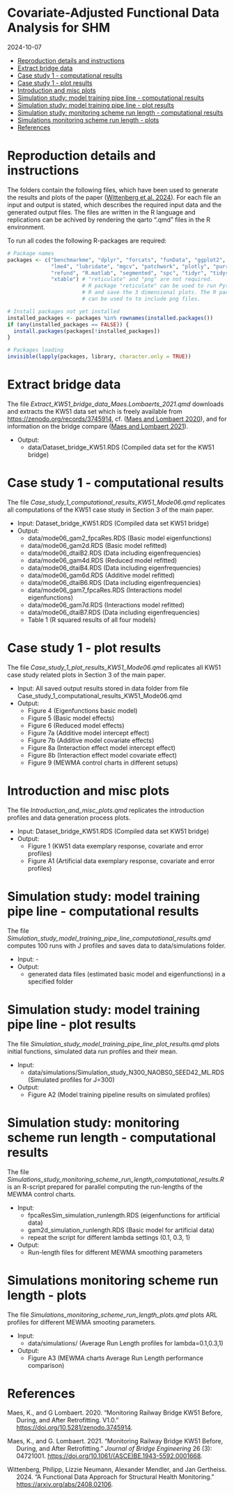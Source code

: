 # Covariate-Adjusted Functional Data Analysis for SHM

2024-10-07

- [Reproduction details and
  instructions](#reproduction-details-and-instructions)
- [Extract bridge data](#extract-bridge-data)
- [Case study 1 - computational
  results](#case-study-1---computational-results)
- [Case study 1 - plot results](#case-study-1---plot-results)
- [Introduction and misc plots](#introduction-and-misc-plots)
- [Simulation study: model training pipe line - computational
  results](#simulation-study-model-training-pipe-line---computational-results)
- [Simulation study: model training pipe line - plot
  results](#simulation-study-model-training-pipe-line---plot-results)
- [Simulation study: monitoring scheme run length - computational
  results](#simulation-study-monitoring-scheme-run-length---computational-results)
- [Simulations monitoring scheme run length -
  plots](#simulations-monitoring-scheme-run-length---plots)
- [References](#references)

# Reproduction details and instructions

The folders contain the following files, which have been used to
generate the results and plots of the paper ([Wittenberg et al.
2024](#ref-Wittenberg.etal_2024)). For each file an input and output is
stated, which describes the required input data and the generated output
files. The files are written in the R language and replications can be
achived by rendering the qarto “.qmd” files in the R environment.

To run all codes the following R-packages are required:

``` r
# Package names
packages <- c("benchmarkme", "dplyr", "forcats", "funData", "ggplot2", "gratia", 
              "lme4", "lubridate", "mgcv", "patchwork", "plotly", "purrr", 
              "refund", "R.matlab", "segmented", "spc", "tidyr", "tidyselect", 
              "xtable") # "reticulate" and "png" are not required.
                        # R package "reticulate" can be used to run Python code in 
                        # R and save the 3 dimensional plots. The R package "png"
                        # can be used to to include png files.          

# Install packages not yet installed
installed_packages <- packages %in% rownames(installed.packages())
if (any(installed_packages == FALSE)) {
  install.packages(packages[!installed_packages])
}

# Packages loading
invisible(lapply(packages, library, character.only = TRUE))
```

# Extract bridge data

The file *Extract_KW51_bridge_data_Maes.Lombaerts_2021.qmd* downloads
and extracts the KW51 data set which is freely available from
https://zenodo.org/records/3745914, cf. ([Maes and Lombaert
2020](#ref-Maes.Lombaert_2020)), and for information on the bridge
compare ([Maes and Lombaert 2021](#ref-Maes.Lombaert_2021)).

- Output:
  - data/Dataset_bridge_KW51.RDS (Compiled data set for the KW51 bridge)

# Case study 1 - computational results

The file *Case_study_1_computational_results_KW51_Mode06.qmd* replicates
all computations of the KW51 case study in Section 3 of the main paper.

- Input: Dataset_bridge_KW51.RDS (Compiled data set KW51 bridge)
- Output:
  - data/mode06_gam2_fpcaRes.RDS (Basic model eigenfunctions)
  - data/mode06_gam2d.RDS (Basic model refitted)
  - data/mode06_dtaiB2.RDS (Data including eigenfrequencies)
  - data/mode06_gam4d.RDS (Reduced model refitted)
  - data/mode06_dtaiB4.RDS (Data including eigenfrequencies)
  - data/mode06_gam6d.RDS (Additive model refitted)
  - data/mode06_dtaiB6.RDS (Data including eigenfrequencies)
  - data/mode06_gam7_fpcaRes.RDS (Interactions model eigenfunctions)
  - data/mode06_gam7d.RDS (Interactions model refitted)
  - data/mode06_dtaiB7.RDS (Data including eigenfrequencies)
  - Table 1 (R squared results of all four models)

# Case study 1 - plot results

The file *Case_study_1_plot_results_KW51_Mode06.qmd* replicates all KW51
case study related plots in Section 3 of the main paper.

- Input: All saved output results stored in data folder from file
  Case_study_1_computational_results_KW51_Mode06.qmd
- Output:
  - Figure 4 (Eigenfunctions basic model)
  - Figure 5 (Basic model effects)
  - Figure 6 (Reduced model effects)
  - Figure 7a (Additive model intercept effect)
  - Figure 7b (Additive model covariate effects)
  - Figure 8a (Interaction effect model intercept effect)
  - Figure 8b (Interaction effect model covariate effect)
  - Figure 9 (MEWMA control charts in different setups)

# Introduction and misc plots

The file *Introduction_and_misc_plots.qmd* replicates the introduction
profiles and data generation process plots.

- Input: Dataset_bridge_KW51.RDS (Compiled data set KW51 bridge)
- Output:
  - Figure 1 (KW51 data exemplary response, covariate and error
    profiles)
  - Figure A1 (Artificial data exemplary response, covariate and error
    profiles)

# Simulation study: model training pipe line - computational results

The file
*Simulation_study_model_training_pipe_line_computational_results.qmd*
computes 100 runs with J profiles and saves data to data/simulations
folder.

- Input: -
- Output:
  - generated data files (estimated basic model and eigenfunctions) in a
    specified folder

# Simulation study: model training pipe line - plot results

The file *Simulation_study_model_training_pipe_line_plot_results.qmd*
plots initial functions, simulated data run profiles and their mean.

- Input:
  - data/simulations/Simulation_study_N300_NAOBS0_SEED42_ML.RDS
    (Simulated profiles for J=300)
- Output:
  - Figure A2 (Model training pipeline results on simulated profiles)

# Simulation study: monitoring scheme run length - computational results

The file
*Simulations_study_monitoring_scheme_run_length_computational_results.R*
is an R-script prepared for parallel computing the run-lengths of the
MEWMA control charts.

- Input:
  - fpcaResSim_simulation_runlength.RDS (eigenfunctions for artificial
    data)
  - gam2d_simulation_runlength.RDS (Basic model for artificial data)
  - repeat the script for different lambda settings (0.1, 0.3, 1)
- Output:
  - Run-length files for different MEWMA smoothing parameters

# Simulations monitoring scheme run length - plots

The file *Simulations_monitoring_scheme_run_length_plots.qmd* plots ARL
profiles for different MEWMA smooting parameters.

- Input:
  - data/simulations/ (Average Run Length profiles for lambda=0.1,0.3,1)
- Output:
  - Figure A3 (MEWMA charts Average Run Length performance comparison)

# References

<div id="refs" class="references csl-bib-body hanging-indent"
entry-spacing="0">

<div id="ref-Maes.Lombaert_2020" class="csl-entry">

Maes, K., and G Lombaert. 2020. “<span class="nocase">Monitoring Railway
Bridge KW51 Before, During, and After Retrofitting. V1.0</span>.”
<https://doi.org/10.5281/zenodo.3745914>.

</div>

<div id="ref-Maes.Lombaert_2021" class="csl-entry">

Maes, K., and G. Lombaert. 2021. “Monitoring Railway Bridge KW51 Before,
During, and After Retrofitting.” *Journal of Bridge Engineering* 26 (3):
04721001. <https://doi.org/10.1061/(ASCE)BE.1943-5592.0001668>.

</div>

<div id="ref-Wittenberg.etal_2024" class="csl-entry">

Wittenberg, Philipp, Lizzie Neumann, Alexander Mendler, and Jan
Gertheiss. 2024. “A Functional Data Approach for Structural Health
Monitoring.” <https://arxiv.org/abs/2408.02106>.

</div>

</div>
